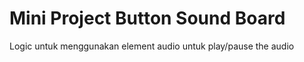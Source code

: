 # Mini Project Button Sound Board

Logic untuk menggunakan element audio untuk play/pause the audio
